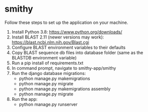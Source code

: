 # smithy
Follow these steps to set up the application on your machine.

1. Install Python 3.8: https://www.python.org/downloads/
2. Install BLAST 2.11 (newer versions may work): https://blast.ncbi.nlm.nih.gov/Blast.cgi
3. Configure BLAST environment variables to their defaults
4. Copy BLAST sequence db files into database folder (same as the BLASTDB environment variable)
6. Run a pip install of requirements.txt
7. In command prompt, navigate to smithy-app/smithy 
8. Run the django database migrations:
    - python manage.py makemigrations
    - python manage.py migrate
    - python manage.py makemigrations assembly
    - python manage.py migrate
9. Run the app:
    - python manage.py runserver
